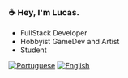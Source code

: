 ### ☕ Hey, I'm Lucas.
- FullStack Developer
- Hobbyist GameDev and Artist
- Student

[![Portuguese](https://img.shields.io/badge/Portuguese-green.svg)](https://github.com)
[![English](https://img.shields.io/badge/English-blue.svg)](https://github.com)
